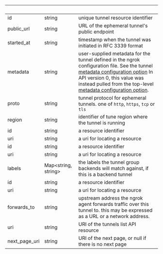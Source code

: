 | &nbsp; | &nbsp; | &nbsp; |
|---|---|---|
| id | string | unique tunnel resource identifier |
| public_url | string | URL of the ephemeral tunnel's public endpoint |
| started_at | string | timestamp when the tunnel was initiated in RFC 3339 format |
| metadata | string | user-supplied metadata for the tunnel defined in the ngrok configuration file. See the tunnel [metadata configuration option](/ngrok-agent/config#common-tunnel-configuration-properties) In API version 0, this value was instead pulled from the top-level [metadata configuration option](/ngrok-agent/config#metadata). |
| proto | string | tunnel protocol for ephemeral tunnels. one of `http`, `https`, `tcp` or `tls` |
| region | string | identifier of tune region where the tunnel is running |
| id | string | a resource identifier |
| uri | string | a uri for locating a resource |
| id | string | a resource identifier |
| uri | string | a uri for locating a resource |
| labels | Map&lt;string, string&gt; | the labels the tunnel group backends will match against, if this is a backend tunnel |
| id | string | a resource identifier |
| uri | string | a uri for locating a resource |
| forwards_to | string | upstream address the ngrok agent forwards traffic over this tunnel to. this may be expressed as a URL or a network address. |
| uri | string | URI of the tunnels list API resource |
| next_page_uri | string | URI of the next page, or null if there is no next page |